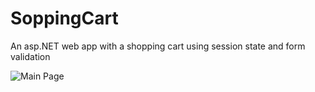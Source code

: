# SoppingCart

An asp.NET web app with a shopping cart using session state and form validation

![Main Page](Images/bookstore.jpg)
